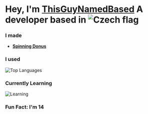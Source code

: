 # Hey, I'm [ThisGuyNamedBased](https://github.com/ThisGuyNamedBased) A developer based in ![Czech flag](https://cdn.discordapp.com/attachments/1332760560101494865/1348311004223766590/czech-flag-of-czech-republic-round-corners-png_1.png?ex=67cefff9&is=67cdae79&hm=6ef5aead2cb2775f3b9301579e12107d1de2a3f3e5ffccd1966ce17952aefee4&)

### **I made**

- [**Spinning Donus**](https://github.com/ThisGuyNamedBased/Spinning-Donus) 

### **I used**

![Top Languages](https://github-readme-stats.vercel.app/api/top-langs/?username=ThisGuyNamedBased&layout=compact&theme=radical)

###  **Currently Learning**

![Learning](https://img.shields.io/badge/Reverse%20Engineering-%23FF5722.svg?style=for-the-badge)


###  Fun Fact: I'm 14
